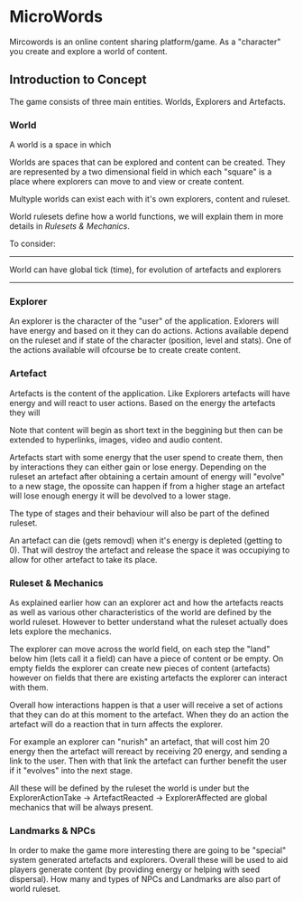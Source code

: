 # MicroWords

Mircowords is an online content sharing platform/game.
As a "character" you create and explore a world of content.

## Introduction to Concept

The game consists of three main entities. Worlds, Explorers and Artefacts. 


### World

A world is a space in which 

Worlds are spaces that can be explored and content can be created.
They are represented by a two dimensional field in which each "square" is a place where explorers can move to and view or create content.

Multyple worlds can exist each with it's own explorers, content and ruleset.

World rulesets define how a world functions, we will explain them in more details in *Rulesets & Mechanics*.


To consider:
*****
World can have global tick (time), for evolution of artefacts and explorers
*****

### Explorer

An explorer is the character of the "user" of the application. Exlorers will have energy and based on it they can do actions.
Actions available depend on the ruleset and if state of the character (position, level and stats).
One of the actions available will ofcourse be to create create content.


### Artefact

Artefacts is the content of the application. Like Explorers artefacts will have energy and will react to user actions.
Based on the energy the artefacts they will

Note that content will begin as short text in the beggining but then can be extended to hyperlinks, images, video and audio content.

Artefacts start with some energy that the user spend to create them, then by interactions they can either gain or lose energy.
Depending on the ruleset an artefact after obtaining a certain amount of energy will "evolve" to a new stage, the opossite can happen if from a higher stage
an artefact will lose enough energy it will be devolved to a lower stage.

The type of stages and their behaviour will also be part of the defined ruleset.

An artefact can die (gets removd) when it's energy is depleted (getting to 0). That will destroy the artefact and release the space it was occupiying to
allow for other artefact to take its place.

### Ruleset & Mechanics

As explained earlier how can an explorer act and how the artefacts reacts as well as various other characteristics of the world are defined
by the world ruleset. However to better understand what the ruleset actually does lets explore the mechanics.

The explorer can move across the world field, on each step the "land" below him (lets call it a field) can have a piece of content or be empty.
On empty fields the explorer can create new pieces of content (artefacts) however on fields that there are existing artefacts the explorer can interact with them.

Overall how interactions happen is that a user will receive a set of actions that they can do at this moment to the artefact. When they do an action the artefact will do a reaction that in turn affects the explorer.

For example an explorer can "nurish" an artefact, that will cost him 20 energy then the artefact will rereact by receiving 20 energy, and sending a link to the user.
Then with that link the artefact can further benefit the user if it "evolves" into the next stage.

All these will be defined by the ruleset the world is under but the ExplorerActionTake -> ArtefactReacted -> ExplorerAffected are global mechanics that will be always present.

### Landmarks & NPCs

In order to make the game more interesting there are going to be "special" system generated artefacts and explorers.
Overall these will be used to aid players generate content (by providing energy or helping with seed dispersal).
How many and types of NPCs and Landmarks are also part of world ruleset.

